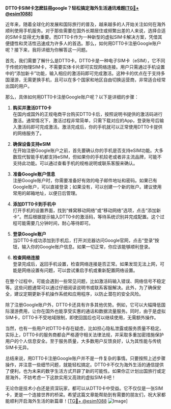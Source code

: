 **DTT0卡SIM卡怎麽註冊google？轻松搞定海外生活通讯难题[[TG💪+ @esim1088](https://t.me/s/esim1088)]**

近年来，随着全球化的发展和国际旅行的普及，越来越多的人开始关注如何在海外顺利使用手机服务。对于那些需要在国外长期居住或频繁出差的人来说，选择合适的SIM卡显得尤为重要。而DTT0卡作为一种新型的虚拟SIM卡解决方案，凭借其便捷性和灵活性迅速成为许多人的首选。那么，如何用DTT0卡注册Google账户呢？接下来，我将详细为你解答这一问题。

首先，我们需要了解什么是DTT0卡。DTT0卡是一种电子SIM卡（eSIM），它不同于传统的物理SIM卡，不需要实体卡片即可实现网络连接。用户只需通过手机设置中的“添加新卡”功能，输入相应的激活码即可完成激活。这种卡的优点在于支持多国漫游，无需更换手机，且可以在多个国家和地区自由切换运营商，非常适合经常出国的用户。

那么，具体如何用DTT0卡注册Google账户呢？以下是详细的步骤：

1. **购买并激活DTT0卡**  
   在国内或国外的正规电商平台购买DTT0卡后，按照说明书提供的激活码进行激活。通常情况下，激活过程非常简单，只需下载对应的App，登录账号后输入激活码即可完成激活。激活完成后，你的手机就可以正常使用DTT0卡提供的网络服务了。

2. **确保设备支持eSIM**  
   在开始注册Google账户之前，首先要确认你的手机是否支持eSIM功能。大多数现代智能手机都支持eSIM，但如果你的手机较老或者非主流品牌，可能不支持此功能。可以通过查看手机的规格说明或联系客服来确认。

3. **准备Google账户信息**  
   注册Google账户时，你需要准备好有效的电子邮件地址和密码。如果已有Google账户，可以直接登录；如果没有，可以创建一个新的账户。建议使用常用的邮箱地址，以便日后管理。

4. **添加DTT0卡到手机中**  
   打开手机的设置界面，找到“蜂窝移动网络”或“移动网络”选项，点击“添加新卡”。然后根据提示输入DTT0卡的激活码，等待系统识别并完成配置。这个过程可能需要几分钟时间，耐心等待即可。

5. **登录Google账户**  
   当DTT0卡成功添加到手机后，打开浏览器访问Google官网，点击“登录”按钮，输入你的Google账户信息。如果一切正常，你应该能够顺利登录。

6. **检查网络连接**  
   登录完成后，返回手机设置，检查网络连接是否正常。如果发现无法上网，可能是网络设置有问题，可以尝试重启手机或重新配置网络设置。

在整个过程中，可能会遇到一些常见问题，比如激活码输入错误、网络信号不稳定等。这些问题通常可以通过仔细阅读说明书或联系客服解决。此外，为了确保安全，建议定期更新手机操作系统和应用程序，以防止潜在的安全风险。

除了注册Google账户外，DTT0卡还具有许多其他优势。例如，它可以大幅降低国际漫游费用，让你在国外也能享受实惠的通话和数据流量服务。同时，由于是虚拟SIM卡，DTT0卡不受地域限制，即使回国后也可以继续使用，无需额外操作。

当然，也有一些用户对DTT0卡存在疑虑，比如担心隐私泄露或服务质量不稳定。实际上，DTT0卡的服务商都会严格遵守相关法律法规，并采取多重加密措施保护用户的个人信息安全。至于服务质量，大多数用户反馈良好，认为其性能与传统SIM卡无异。

总结来说，用DTT0卡注册Google账户并不是一件复杂的事情。只要按照上述步骤操作，并注意一些细节问题，就能轻松搞定。DTT0卡不仅为海外生活的通信提供了便利，也为未来的数字生活方式开辟了新的可能性。如果你正计划出国旅行或定居海外，不妨考虑一下这款实用又高效的虚拟SIM卡吧！

无论你是技术小白还是资深玩家，都可以从DTT0卡中受益。它不仅仅是一张SIM卡，更是一个连接世界的桥梁。希望这篇文章能帮助到有需要的朋友们，祝大家都能顺利开启海外生活的新篇章！[[TG💪+ @esim1088](https://t.me/s/esim1088) ![Image](https://i.postimg.cc/4NQfJmqS/Snipaste-2025-05-13-00-14-12.png)]